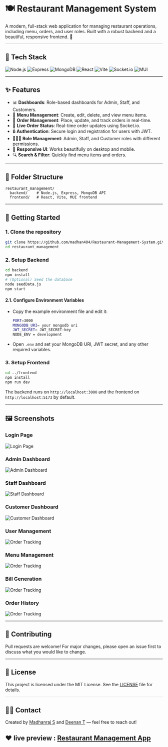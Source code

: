 # 🍽️ Restaurant Management System

A modern, full-stack web application for managing restaurant operations, including menu, orders, and user roles. Built with a robust backend and a beautiful, responsive frontend. 🚀

---

## 🚦 Tech Stack

<p align="left">
  <img src="https://img.shields.io/badge/Node.js-339933?logo=node.js&logoColor=white" alt="Node.js"/>
  <img src="https://img.shields.io/badge/Express-000000?logo=express&logoColor=white" alt="Express"/>
  <img src="https://img.shields.io/badge/MongoDB-47A248?logo=mongodb&logoColor=white" alt="MongoDB"/>
  <img src="https://img.shields.io/badge/React-61DAFB?logo=react&logoColor=black" alt="React"/>
  <img src="https://img.shields.io/badge/Vite-646CFF?logo=vite&logoColor=white" alt="Vite"/>
  <img src="https://img.shields.io/badge/Socket.io-010101?logo=socket.io&logoColor=white" alt="Socket.io"/>
  <img src="https://img.shields.io/badge/MUI-007FFF?logo=mui&logoColor=white" alt="MUI"/>
</p>

---

## ✨ Features

- 📊 **Dashboards**: Role-based dashboards for Admin, Staff, and Customers.
- 🍔 **Menu Management**: Create, edit, delete, and view menu items.
- 🛒 **Order Management**: Place, update, and track orders in real-time.
- 🔔 **Live Order Status**: Real-time order updates using Socket.io.
- 🔒 **Authentication**: Secure login and registration for users with JWT.
- 🧑‍🤝‍🧑 **Role Management**: Admin, Staff, and Customer roles with different permissions.
- 📱 **Responsive UI**: Works beautifully on desktop and mobile.
- 🔍 **Search & Filter**: Quickly find menu items and orders.

---

## 📂 Folder Structure

```
restaurant_management/
  backend/    # Node.js, Express, MongoDB API
  frontend/   # React, Vite, MUI frontend
```

---

## 🚀 Getting Started

### 1. Clone the repository
```bash
git clone https://github.com/madhan404/Restaurant-Management-System.git
cd restaurant_management
```

### 2. Setup Backend
```bash
cd backend
npm install
# (Optional) Seed the database
node seedData.js
npm start
```


#### 2.1. Configure Environment Variables

- Copy the example environment file and edit it:
  ```bash
  PORT=3000
  MONGODB_URI= your mongodb uri
  JWT_SECRET= JWT_SECRET-key
  NODE_ENV = development
  ```
- Open `.env` and set your MongoDB URI, JWT secret, and any other required variables.


### 3. Setup Frontend
```bash
cd ../frontend
npm install
npm run dev
```

The backend runs on `http://localhost:3000` and the frontend on `http://localhost:5173` by default.

---

## 🖼️ Screenshots

### Login Page
![Login Page](frontend/public/readme-assets/login.png)

### Admin Dashboard
![Admin Dashboard](frontend/public/readme-assets/admin.png)

### Staff Dashboard
![Staff Dashboard](frontend/public/readme-assets/staff.png)

### Customer Dashboard
![Customer Dashboard](frontend/public/readme-assets/customer.png)

### User Management
![Order Tracking](frontend/public/readme-assets/user-management.png)

### Menu Management
![Order Tracking](frontend/public/readme-assets/menu-management.png)

### Bill Generation
![Order Tracking](frontend/public/readme-assets/generate-bill.png)

### Order History
![Order Tracking](frontend/public/readme-assets/history.png)


---

## 🤝 Contributing

Pull requests are welcome! For major changes, please open an issue first to discuss what you would like to change.

---

## 📄 License

This project is licensed under the MIT License. See the [LICENSE](LICENSE) file for details.

---

## 🙋‍♂️ Contact

Created by [Madhanraj S](https://github.com/madhan404) and [Deenan T]() — feel free to reach out!

## ❤️ live preview : [Restaurant Management App]()  <!-- Production only, use localhost for local dev -->
